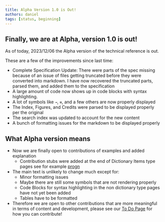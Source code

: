 ```yaml
---
title: Alpha Version 1.0 is Out!
authors: daniel
tags: [status, beginning]
---
```


## Finally, we are at Alpha, version 1.0 is out!

As of today, 2023/12/06 the Alpha version of the technical reference is out.

These are a few of the improvements since last time:

- Complete Specification Update: There were parts of the spec missing because of an issue of files getting truncated before they were converted into markdown. I have now recovered the truncated parts, parsed them, and added them to the specification
- A large amount of code now shows up in code blocks with syntax highlighting.
- A lot of symbols like `→`, `≡`, and a few others are now properly displayed
- The Index, Figures, and Credits were parsed to be displayed properly per the original
- The search index was updated to account for the new content
- A bunch of formatting issues for the markdown to be displayed properly

## What Alpha version means

- Now we are finally open to contributions of examples and added explanation
  - Contribution stubs were added at the end of Dictionary Items type pages see for example [progn](https://lisp-docs.github.io/cl-language-reference/docs/chap-5/f-d-dictionary/progn#expanded-reference-progn)
- The main text is unlikely to change much except for:
  - Minor formatting issues
  - Maybe there are still some symbols that are not rendering properly
  - Code Blocks for syntax highlighting in the non dictionary type pages have not yet been added
  - Tables have to be formatted
- Therefore we are open to other contributions that are more meaningful in terms of content and development, please see our [To Do Page](/todo) for how you can contribute!
